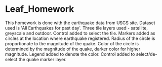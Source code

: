 # Leaf_Homework

This homework is done with the earthquake data from USGS site. Dataset used is 'All Earthquakes for past day'.
Three tile layers used - satellite, greyscale and outdoor.  Control added to select the tile.
Markers added as circles at the location where earthquake registered.  Radius of the circle is proportionate to the magnitude of the quake.  Color of the circle is determined by the magnitude of the quake, darker color for higher magnitude.  Legend added to denote the color.  Control added to select/de-select the quake marker layer.
